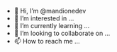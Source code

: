 - 👋 Hi, I’m @mandionedev
- 👀 I’m interested in ...
- 🌱 I’m currently learning ...
- 💞️ I’m looking to collaborate on ...
- 📫 How to reach me ...

<!---
mandionedev/mandionedev is a ✨ special ✨ repository because its `README.md` (this file) appears on your GitHub profile.
You can click the Preview link to take a look at your changes.
--->
